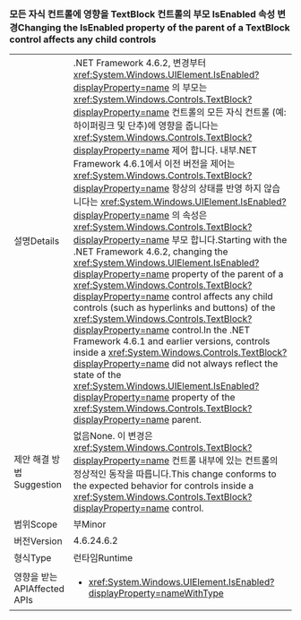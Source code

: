 ### <a name="changing-the-isenabled-property-of-the-parent-of-a-textblock-control-affects-any-child-controls"></a><span data-ttu-id="6b4f0-101">모든 자식 컨트롤에 영향을 TextBlock 컨트롤의 부모 IsEnabled 속성 변경</span><span class="sxs-lookup"><span data-stu-id="6b4f0-101">Changing the IsEnabled property of the parent of a TextBlock control affects any child controls</span></span>

|   |   |
|---|---|
|<span data-ttu-id="6b4f0-102">설명</span><span class="sxs-lookup"><span data-stu-id="6b4f0-102">Details</span></span>|<span data-ttu-id="6b4f0-103">.NET Framework 4.6.2, 변경부터 <xref:System.Windows.UIElement.IsEnabled?displayProperty=name> 의 부모는 <xref:System.Windows.Controls.TextBlock?displayProperty=name> 컨트롤의 모든 자식 컨트롤 (예: 하이퍼링크 및 단추)에 영향을 줍니다는 <xref:System.Windows.Controls.TextBlock?displayProperty=name> 제어 합니다. 내부.NET Framework 4.6.1에서 이전 버전을 제어는 <xref:System.Windows.Controls.TextBlock?displayProperty=name> 항상의 상태를 반영 하지 않습니다는 <xref:System.Windows.UIElement.IsEnabled?displayProperty=name> 의 속성은 <xref:System.Windows.Controls.TextBlock?displayProperty=name> 부모 합니다.</span><span class="sxs-lookup"><span data-stu-id="6b4f0-103">Starting with the .NET Framework 4.6.2, changing the <xref:System.Windows.UIElement.IsEnabled?displayProperty=name> property of the parent of a <xref:System.Windows.Controls.TextBlock?displayProperty=name> control affects any child controls (such as hyperlinks and buttons) of the <xref:System.Windows.Controls.TextBlock?displayProperty=name> control.In the .NET Framework 4.6.1 and earlier versions, controls inside a <xref:System.Windows.Controls.TextBlock?displayProperty=name> did not always reflect the state of the <xref:System.Windows.UIElement.IsEnabled?displayProperty=name> property of the <xref:System.Windows.Controls.TextBlock?displayProperty=name> parent.</span></span>|
|<span data-ttu-id="6b4f0-104">제안 해결 방법</span><span class="sxs-lookup"><span data-stu-id="6b4f0-104">Suggestion</span></span>|<span data-ttu-id="6b4f0-105">없음</span><span class="sxs-lookup"><span data-stu-id="6b4f0-105">None.</span></span> <span data-ttu-id="6b4f0-106">이 변경은 <xref:System.Windows.Controls.TextBlock?displayProperty=name> 컨트롤 내부에 있는 컨트롤의 정상적인 동작을 따릅니다.</span><span class="sxs-lookup"><span data-stu-id="6b4f0-106">This change conforms to the expected behavior for controls inside a <xref:System.Windows.Controls.TextBlock?displayProperty=name> control.</span></span>|
|<span data-ttu-id="6b4f0-107">범위</span><span class="sxs-lookup"><span data-stu-id="6b4f0-107">Scope</span></span>|<span data-ttu-id="6b4f0-108">부</span><span class="sxs-lookup"><span data-stu-id="6b4f0-108">Minor</span></span>|
|<span data-ttu-id="6b4f0-109">버전</span><span class="sxs-lookup"><span data-stu-id="6b4f0-109">Version</span></span>|<span data-ttu-id="6b4f0-110">4.6.2</span><span class="sxs-lookup"><span data-stu-id="6b4f0-110">4.6.2</span></span>|
|<span data-ttu-id="6b4f0-111">형식</span><span class="sxs-lookup"><span data-stu-id="6b4f0-111">Type</span></span>|<span data-ttu-id="6b4f0-112">런타임</span><span class="sxs-lookup"><span data-stu-id="6b4f0-112">Runtime</span></span>|
|<span data-ttu-id="6b4f0-113">영향을 받는 API</span><span class="sxs-lookup"><span data-stu-id="6b4f0-113">Affected APIs</span></span>|<ul><li><xref:System.Windows.UIElement.IsEnabled?displayProperty=nameWithType></li></ul>|

